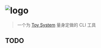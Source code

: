 # ![logo](https://fakeimg.pl/1200x400/ffffff,0/333/?text=ftoy-cli&retina=1)

> 一个为 [Toy System](http://ftoy.58corp.com) 量身定做的 CLI 工具

## TODO
